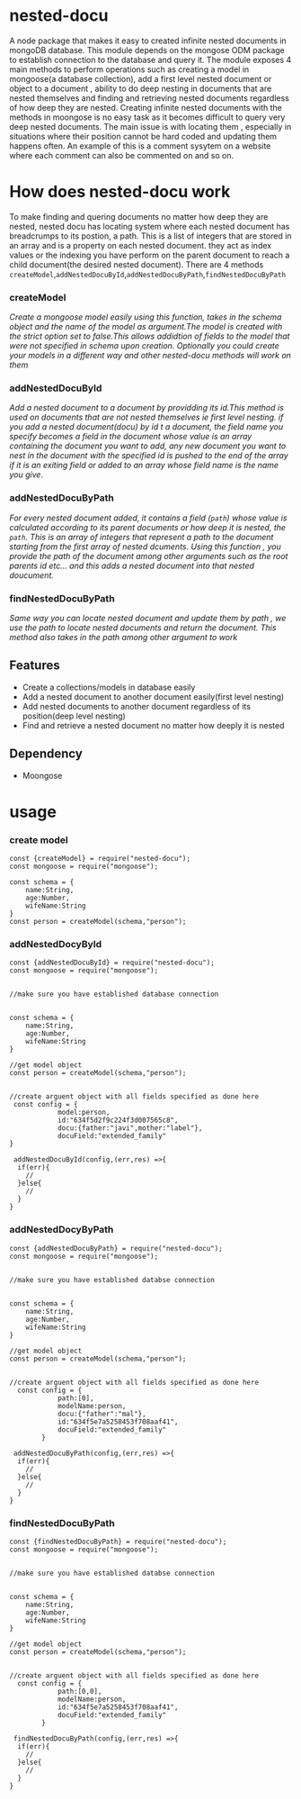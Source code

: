 # nested-docu

A node package that makes it easy to created infinite nested documents in mongoDB database. This module depends on the mongose 
ODM package to establish connection to the database and query it. The module exposes 4 main  methods to perform operations such as creating a model in mongoose(a database collection), add a first level nested document or object to a document , ability to do deep nesting in documents that are nested themselves and finding and retrieving nested documents regardless of how deep they are nested. Creating infinite nested documents with the methods in moongose is no easy task as it becomes difficult to query very deep nested documents. The main issue is with locating them , especially in situations where their position cannot be hard coded and updating them happens often. An example of this is a comment sysytem on a website where each comment can also be commented on and so on.


# How does nested-docu work

To make finding and quering documents no matter how deep they are nested, nested docu has locating system where each nested document has  breadcrumps to its postion, a path. This  is a  list of integers that are stored in an array and is a property on each nested document. they act as index values or the indexing you have perform on the parent document to reach a child document(the desired nested document).
There are 4  methods 
`createModel`,`addNestedDocuById`,`addNestedDocuByPath`,`findNestedDocuByPath`

### createModel 
  *Create a mongoose model easily using this function, takes in the schema object and the name of the model as argument.The model is created with the strict option set to false.This allows addidtion of fields to the model that were not specified in schema upon creation. Optionally you could create your models in a different way and other nested-docu methods will work on them*

### addNestedDocuById
 *Add a nested document to a document by providding its id.This method is used on documents that are not nested themselves  ie first level nesting. if you add a nested  document(docu) by id t a document, the field name you specify becomes a field in the document whose value is an array containing the document you want to add, any new document you  want to nest in the document with the specified id is pushed to the end of the array if it is an exiting field or added to an array whose field name is the name you give*.

### addNestedDocuByPath
*For every nested document added, it contains a  field (`path`) whose value  is calculated according to its parent documents or how deep it is nested, the `path`. This is an array of integers that represent a path to the document starting from the first array of nested dcuments. Using this function , you provide the path of the document among other arguments such as the root parents id etc... and  this adds a nested document into that nested doucument.*


### findNestedDocuByPath
*Same way you can locate nested document and update them by path , we use the path to locate nested documents and return the document. This method also takes in the path among other argument to work*


## Features

- Create a collections/models in database easily 
- Add a  nested document to another document easily(first level nesting)
- Add nested documents to another document regardless of its position(deep level nesting)
- Find and retrieve  a nested document no matter how deeply it is nested


## Dependency
- Moongose



# usage

### create model
```
const {createModel} = require("nested-docu");
const mongoose = require("mongoose");

const schema = {
    name:String,
    age:Number,
    wifeName:String
}
const person = createModel(schema,"person");
```






### addNestedDocyById
```
const {addNestedDocuById} = require("nested-docu");
const mongoose = require("mongoose");


//make sure you have established database connection


const schema = {
    name:String,
    age:Number,
    wifeName:String
}

//get model object 
const person = createModel(schema,"person");


//create arguent object with all fields specified as done here
 const config = {
            model:person,
            id:"634f5d2f9c224f3d007565c8",
            docu:{father:"javi",mother:"label"},
            docuField:"extended_family"
}

 addNestedDocuById(config,(err,res) =>{
  if(err){
    //
  }else{
    //
  }
}
```








### addNestedDocyByPath
```
const {addNestedDocuByPath} = require("nested-docu");
const mongoose = require("mongoose");


//make sure you have established databse connection


const schema = {
    name:String,
    age:Number,
    wifeName:String
}

//get model object 
const person = createModel(schema,"person");


//create arguent object with all fields specified as done here
  const config = {
            path:[0],
            modelName:person,
            docu:{"father":"mal"},
            id:"634f5e7a5258453f708aaf41",
            docuField:"extended_family"
        }

 addNestedDocuByPath(config,(err,res) =>{
  if(err){
    //
  }else{
    //
  }
}
```








### findNestedDocuByPath
```
const {findNestedDocuByPath} = require("nested-docu");
const mongoose = require("mongoose");


//make sure you have established databse connection


const schema = {
    name:String,
    age:Number,
    wifeName:String
}

//get model object 
const person = createModel(schema,"person");


//create arguent object with all fields specified as done here
  const config = {
            path:[0,0],
            modelName:person,
            id:"634f5e7a5258453f708aaf41",
            docuField:"extended_family"
        }

 findNestedDocuByPath(config,(err,res) =>{
  if(err){
    //
  }else{
    //
  }
}
```




